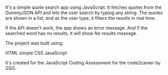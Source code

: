 It's a simple quote search app using JavaScript.
It fetches quotes from the DummyJSON API and lets the user search by typing any string.
The quotes are shown in a list, and as the user type, it filters the results in real time.

If the API doesn't work, the app shows an error message. And if the searched word has no results, 
it will show *No results* message.

The project was built using:

HTML
simple CSS
JavaScript

It's created for the JavaScript Coding Assessment for the code2career by GSG.
